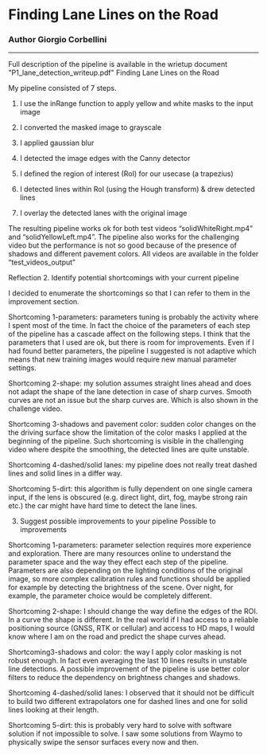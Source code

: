 # **Finding Lane Lines on the Road**

### Author Giorgio Corbellini


---

Full description of the pipeline is available in the wrietup document "P1_lane_detection_writeup.pdf"
Finding Lane Lines on the Road


My pipeline consisted of 7 steps.

1. I use the inRange function to apply yellow and white masks to the input image

2. I converted the masked image to grayscale

3. I applied gaussian blur

4. I detected the image edges with the Canny detector

5. I defined the region of interest (RoI) for our usecase (a trapezius)

6. I detected lines within RoI (using the Hough transform) & drew detected lines

7. I overlay the detected lanes with the original image


The resulting pipeline works ok for both test videos “solidWhiteRight.mp4” and “solidYellowLeft.mp4”. The pipeline also works for the challenging video but the performance is not so good because of the presence of shadows and different pavement colors. All videos are available in the folder “test_videos_output” 

Reflection
2. Identify potential shortcomings with your current pipeline

I decided to enumerate the shortcomings so that I can refer to them in the improvement section.

Shortcoming 1-parameters: parameters tuning is probably the activity where I spent most of the time. In fact the choice of the parameters of each step of the pipeline has a cascade affect on the following steps. I think that the parameters that I used are ok, but there is room for improvements. Even if I had found better parameters, the pipeline I suggested is not adaptive which means that new training images would require new manual parameter settings.

Shortcoming 2-shape: my solution assumes straight lines ahead and does not adapt the shape of the lane detection in case of sharp curves. Smooth curves are not an issue but the sharp curves are. Which is also shown in the challenge video.

Shortcoming 3-shadows and pavement color: sudden color changes on the the driving surface show the limitation of the color masks I applied at the beginning of the pipeline. Such shortcoming is visible in the challenging video where despite the smoothing, the detected lines are quite unstable. 

Shortcoming 4-dashed/solid lanes: my pipeline does not really treat dashed lines and solid lines in a differ way.

Shortcoming 5-dirt: this algorithm is fully dependent on one single camera input, if the lens is obscured (e.g. direct light, dirt, fog, maybe strong rain etc.) the car might have hard time to detect the lane lines.

3. Suggest possible improvements to your pipeline
Possible to improvements

Shortcoming 1-parameters: parameter selection requires more experience and exploration. There are many resources online to understand the parameter space and the way they effect each step of the pipeline. Parameters are also depending on the lighting conditions of the original image, so more complex calibration rules and functions should be applied for example by detecting the brightness of the scene. Over night, for example, the parameter choice would be completely different.

Shortcoming 2-shape: I should change the way define the edges of the ROI. In a curve the shape is different. In the real world if I had access to a reliable positioning source (GNSS, RTK or cellular) and access to HD maps, I would know where I am on the road and predict the shape curves ahead.

Shortcoming3-shadows and color: the way I apply color masking is not robust enough. In fact even averaging the last 10 lines results in unstable line detections. A possible improvement of the pipeline is use better color filters to reduce the dependency on brightness changes and shadows.

Shortcoming 4-dashed/solid lanes: I observed that it should not be difficult to build two different extrapolators one for dashed lines and one for solid lines looking at their length.

Shortcoming 5-dirt: this is probably very hard to solve with software solution if not impossible to solve. I saw some solutions from Waymo to physically swipe the sensor surfaces every now and then.




